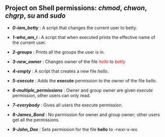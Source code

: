 ## Project on Shell permissions: *chmod*, *chwon*, *chgrp*, *su* and *sudo*

- ***0-iam_betty*** : A script that changes the current user to betty.

- ***1-who_am_i*** : A script that when executed prints the effective name of the current user.

- ***2-groups*** : Prints all the groups the user is in.

- ***3-new_owner*** : Changes owner of the file <span style="color:red">*hello*</span> to <span style="color:red">*betty*</span>

- ***4-empty*** : A script that creates a new file *hello*.

- ***5-execute*** : Adds the **execute** permission to the owner of the file *hello*.

- ***6-multiple_permissions*** : Owner and group owner are given *execute* permission, other users can only read.

- ***7-everybody*** : Gives all users the execute permission.

- ***8-James_Bond*** : No permission for owner and group owner; other users get all the permissions.

- ***9-John_Doe*** : Sets permission for the file **hello** to -rwxr-x-wx.

